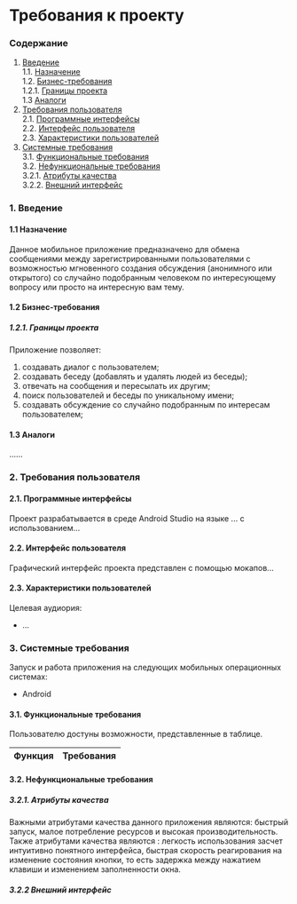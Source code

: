 
# Требования к проекту
### Содержание
1. [Введение](#1) <br>
  1.1. [Назначение](#1.1) <br>
  1.2. [Бизнес-требования](#1.2) <br>
      1.2.1. [Границы проекта](#1.2.1) <br>
  1.3 [Аналоги](#1.3) <br>
2. [Требования пользователя](#2) <br>
  2.1. [Программные интерфейсы](#2.1) <br>
  2.2. [Интерфейс пользователя](#2.2) <br>
  2.3. [Характеристики пользователей](#2.3) <br>
3. [Системные требования](#3.) <br>
  3.1. [Функциональные требования](#3.1) <br>
  3.2. [Нефункциональные требования](#3.2) <br>
     3.2.1. [Атрибуты качества](#3.2.1) <br>
     3.2.2. [Внешний интерфейс](#3.2.2) <br>
  
### 1. Введение <a name="1"></a>
#### 1.1 Назначение <a name="1.1"></a>
Данное мобильное приложение предназначено для обмена сообщениями между зарегистрированными пользователями с возможностью мгновенного создания обсуждения (анонимного или открытого) со случайно подобранным человеком по интересующему вопросу или просто на интересную вам тему.
#### 1.2 Бизнес-требования <a name="1.2"></a>
##### 1.2.1. Границы проекта <a name="1.2.1"></a>
Приложение позволяет:
  1. создавать диалог с пользователем;
  2. создавать беседу (добавлять и удалять людей из беседы);
  3. отвечать на сообщения и пересылать их другим;
  4. поиск пользователей и беседы по уникальному имени;
  5. создавать обсуждение со случайно подобранным по интересам пользователем;
#### 1.3 Аналоги <a name="1.3"></a>
......
### 2. Требования пользователя <a name="2"></a>
#### 2.1. Программные интерфейсы <a name="2.1"></a>
Проект разрабатывается в среде Android Studio на языке ... с использованием...
#### 2.2. Интерфейс пользователя <a name="2.2"></a>
Графический интерфейс проекта представлен с помощью мокапов...
#### 2.3. Характеристики пользователей <a name="2.3"></a>
Целевая аудиория:
* ...
### 3. Системные требования <a name="3"></a>
Запуск и работа приложения на следующих мобильных операционных системах:
* Android
#### 3.1. Функциональные требования <a name="3.1"></a>
Пользователю достуны возможности, представленные в таблице.

Функция | Требования
--- | ---

#### 3.2. Нефункциональные требования <a name="3.2"></a>
  ##### 3.2.1. Атрибуты качества <a name="3.2.1"></a>
Важными атрибутами качества данного приложения являются: быстрый запуск, малое потребление ресурсов и высокая производительность. <br/>
Также атрибутами качества являются : легкость использования засчет интуитивно понятного интерфейса, быстрая скорость реагирования на изменение состояния кнопки, то есть задержка между нажатием клавиши и изменением заполненности окна.
  ##### 3.2.2 Внешний интерфейс <a name="3.2.2"></a>

